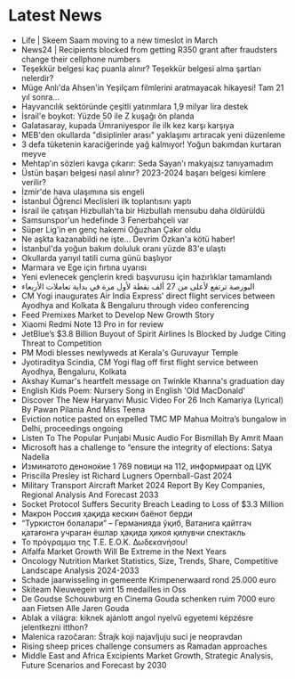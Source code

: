 # Latest News
-  Life | Skeem Saam moving to a new timeslot in March
-  News24 | Recipients blocked from getting R350 grant after fraudsters change their cellphone numbers
-  Teşekkür belgesi kaç puanla alınır? Teşekkür belgesi alma şartları nelerdir?
-  Müge Anlı'da Ahsen'in Yeşilçam filmlerini aratmayacak hikayesi! Tam 21 yıl sonra...
-  Hayvancılık sektöründe çeşitli yatırımlara 1,9 milyar lira destek
-  İsrail'e boykot: Yüzde 50 ile Z kuşağı ön planda
-  Galatasaray, kupada Ümraniyespor ile ilk kez karşı karşıya
-  MEB'den okullarda "disiplinler arası" yaklaşımı artıracak yeni düzenleme
-  3 defa tüketenin karaciğerinde yağ kalmıyor! Yoğun bakımdan kurtaran meyve
-  Mehtap'ın sözleri kavga çıkarır: Seda Sayan'ı makyajsız tanıyamadım
-  Üstün başarı belgesi nasıl alınır? 2023-2024 başarı belgesi kimlere verilir?
-  İzmir'de hava ulaşımına sis engeli
-  İstanbul Öğrenci Meclisleri ilk toplantısını yaptı
-  İsrail ile çatışan Hizbullah'ta bir Hizbullah mensubu daha öldürüldü
-  Samsunspor'un hedefinde 3 Fenerbahçeli var
-  Süper Lig'in en genç hakemi Oğuzhan Çakır oldu
-  Ne aşkta kazanabildi ne işte... Devrim Özkan'a kötü haber!
-  İstanbul'da yoğun bakım doluluk oranı yüzde 83'e ulaştı
-  Okullarda yarıyıl tatili cuma günü başlıyor
-  Marmara ve Ege için fırtına uyarısı
-  Yeni evlenecek gençlerin kredi başvurusu için hazırlıklar tamamlandı
-  البورصة ترتفع لأعلى من 27 ألف نقطة لأول مرة في بداية تعاملات الأربعاء
-  CM Yogi inaugurates Air India Express’ direct flight services between Ayodhya and Kolkata & Bengaluru through video conferencing
-  Feed Premixes Market to Develop New Growth Story
-  Xiaomi Redmi Note 13 Pro in for review
-  JetBlue’s $3.8 Billion Buyout of Spirit Airlines Is Blocked by Judge Citing Threat to Competition
-  PM Modi blesses newlyweds at Kerala's Guruvayur Temple
-  Jyotiraditya Scindia, CM Yogi flag off first flight service between Ayodhya, Bengaluru, Kolkata
-  Akshay Kumar's heartfelt message on Twinkle Khanna's graduation day
-  English Kids Poem: Nursery Song in English 'Old MacDonald'
-  Discover The New Haryanvi Music Video For 26 Inch Kamariya (Lyrical) By Pawan Pilania And Miss Teena
-  Eviction notice pasted on expelled TMC MP Mahua Moitra’s bungalow in Delhi, proceedings ongoing
-  Listen To The Popular Punjabi Music Audio For Bismillah By Amrit Maan
-  Microsoft has a challenge to “ensure the integrity of elections: Satya Nadella
-  Изминатото деноноќие 1 769 повици на 112, информираат од ЦУК
-  Priscilla Presley ist Richard Lugners Opernball-Gast 2024
-  Military Transport Aircraft Market 2024 Report By Key Companies, Regional Analysis And Forecast 2033
-  Socket Protocol Suffers Security Breach Leading to Loss of $3.3 Million
-  Макрон Россия ҳақида кескин баёнот берди
-  “Туркистон болалари” – Германияда ўқиб, Ватанига қайтгач қатағонга учраган ёшлар ҳақида ҳикоя қилувчи спектакль
-  Το πρόγραμμα της Τ.Ε. Ε.Ο.Κ. Δωδεκανήσου!
-  Alfalfa Market Growth Will Be Extreme in the Next Years
-  Oncology Nutrition Market Statistics, Size, Trends, Share, Competitive Landscape Analysis 2024-2033
-  Schade jaarwisseling in gemeente Krimpenerwaard rond 25.000 euro
-  Skiteam Nieuwegein wint 15 medailles in Oss
-  De Goudse Schouwburg en Cinema Gouda schenken ruim 7000 euro aan Fietsen Alle Jaren Gouda
-  Ablak a világra: kiknek ajánlott angol nyelvű egyetemi képzésre jelentkezni itthon?
-  Malenica razočaran: Štrajk koji najavljuju suci je neopravdan
-  Rising sheep prices challenge consumers as Ramadan approaches
-  Middle East and Africa Excipients Market Growth, Strategic Analysis, Future Scenarios and Forecast by 2030
